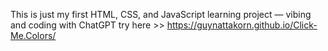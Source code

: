 This is just my first HTML, CSS, and JavaScript learning project — vibing and coding with ChatGPT
try here >> https://guynattakorn.github.io/Click-Me.Colors/
